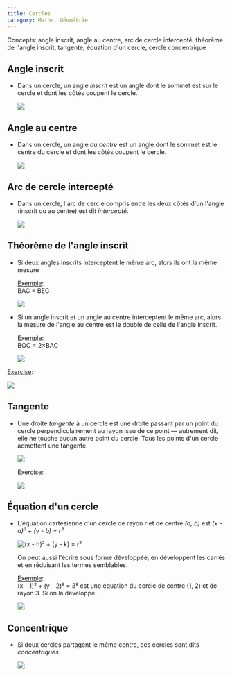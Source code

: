 ```yaml
---
title: Cercles
category: Maths, Géométrie
---
```


Concepts: angle inscrit, angle au centre, arc de cercle intercepté, théorème de l'angle inscrit, tangente, équation d'un cercle, cercle concentrique

## Angle inscrit

* Dans un cercle, un angle *inscrit* est un angle dont le sommet est sur le cercle et dont les côtés coupent le cercle.

  ![](https://i.imgur.com/5ROZi6P.png)

## Angle au centre

* Dans un cercle, un angle *au centre* est un angle dont le sommet est le centre du cercle et dont les côtés coupent le cercle.

  ![](https://i.imgur.com/h1js0hx.png)

## Arc de cercle intercepté

* Dans un cercle, l'arc de cercle compris entre les deux côtés d'un l'angle (inscrit ou au centre) est dit *intercepté*.

  ![](https://i.imgur.com/KCy7ygI.png)

## Théorème de l'angle inscrit

* Si deux angles inscrits interceptent le même arc, alors ils ont la même mesure

  <ins>Exemple</ins>:  
  BAC = BEC

  ![](https://i.imgur.com/zhPszP3.png)

* Si un angle inscrit et un angle au centre interceptent le même arc, alors la mesure de l'angle au centre est le double de celle de l'angle inscrit.

  <ins>Exemple</ins>:  
  BOC = 2×BAC

  ![](https://i.imgur.com/exPhpOj.png)

<ins>Exercise</ins>:

![](https://i.imgur.com/B7oa6b7.png)

## Tangente

* Une droite *tangente* à un cercle est une droite passant par un point du cercle perpendiculairement au rayon issu de ce point — autrement dit, elle ne touche aucun autre point du cercle. Tous les points d'un cercle admettent une tangente.

  ![](https://i.imgur.com/r3tTHEr.png)

  <ins>Exercise</ins>:

  ![](https://i.imgur.com/WxvExZ5.png)

## Équation d'un cercle

* L'équation cartésienne d'un cercle de rayon *r* et de centre *(a, b)* est *(x - a)² + (y - b) = r²*

  ![(x - h)² + (y - k) = r²](https://i.imgur.com/7RMjbe6.png)

  On peut aussi l'écrire sous forme développée, en développent les carrés et en réduisant les termes semblables.

  <ins>Exemple</ins>:  
  (x - 1)² + (y - 2)² = 3² est une équation du cercle de centre (1, 2) et de rayon 3. Si on la développe:

  ![](https://i.imgur.com/AISDZ42.png)

## Concentrique

* Si deux cercles partagent le même centre, ces cercles sont dits *concentriques*.

  ![](https://i.imgur.com/yKNcSMl.png)
